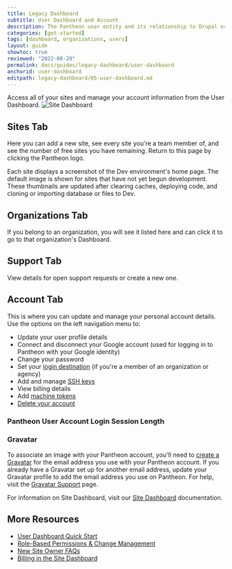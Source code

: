```yaml
---
title: Legacy Dashboard
subtitle: User Dashboard and Account
description: The Pantheon user entity and its relationship to Drupal or WordPress sites, teams, and organizations.
categories: [get-started]
tags: [dashboard, organizations, users]
layout: guide
showtoc: true
reviewed: "2022-08-20"
permalink: docs/guides/legacy-dashboard/user-dashboard
anchorid: user-dashboard
editpath: legacy-dashboard/05-user-dashboard.md
---
```


Access all of your sites and manage your account information from the User Dashboard.
![Site Dashboard](../../../images/dashboard/pantheon-user-dashboard.png)

## Sites Tab

Here you can add a new site, see every site you're a team member of, and see the number of free sites you have remaining. Return to this page by clicking the Pantheon logo.

Each site displays a screenshot of the Dev environment's home page. The default image is shown for sites that have not yet begun development. These thumbnails are updated after clearing caches, deploying code, and cloning or importing database or files to Dev.

## Organizations Tab

If you belong to an organization, you will see it listed here and can click it to go to that organization's Dashboard.

## Support Tab

View details for open support requests or create a new one.

## Account Tab

This is where you can update and manage your personal account details. Use the options on the left navigation menu to:

- Update your user profile details
- Connect and disconnect your Google account (used for logging in to Pantheon with your Google identity)
- Change your password
- Set your [login destination](https://dashboard.pantheon.io/users/#account/login-destination) (if you're a member of an organization or agency)
- Add and manage [SSH keys](/ssh-keys)
- View billing details
- Add [machine tokens](/machine-tokens)
- [Delete your account](/delete-account)

### Pantheon User Account Login Session Length

<Partial file="dashboard-login-session-length.md" />

### Gravatar

To associate an image with your Pantheon account, you'll need to [create a Gravatar](https://en.gravatar.com/) for the email address you use with your Pantheon account. If you already have a Gravatar set up for another email address, update your Gravatar profile to add the email address you use on Pantheon. For help, visit the [Gravatar Support](https://gravatar.com/support/) page.

<Alert title="Note"  type="info" >

For information on Site Dashboard, visit our [Site Dashboard](guides/quickstart/site-dashboard/) documentation.

</Alert>

## More Resources

- [User Dashboard Quick Start](/guides/quickstart/user-dashboard/)
- [Role-Based Permissions & Change Management](/change-management)
- [New Site Owner FAQs](/site-owner-faq)
- [Billing in the Site Dashboard](/guides/legacy-dashboard/site-billing)